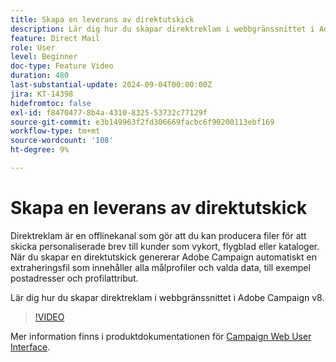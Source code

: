 ```yaml
---
title: Skapa en leverans av direktutskick
description: Lär dig hur du skapar direktreklam i webbgränssnittet i Adobe Campaign v8.
feature: Direct Mail
role: User
level: Beginner
doc-type: Feature Video
duration: 480
last-substantial-update: 2024-09-04T00:00:00Z
jira: KT-14398
hidefromtoc: false
exl-id: f8470477-8b4a-4310-8325-53732c77129f
source-git-commit: e3b149963f2fd306669facbc6f90200113ebf169
workflow-type: tm+mt
source-wordcount: '108'
ht-degree: 9%

---
```


# Skapa en leverans av direktutskick

Direktreklam är en offlinekanal som gör att du kan producera filer för att skicka personaliserade brev till kunder som vykort, flygblad eller kataloger. När du skapar en direktutskick genererar Adobe Campaign automatiskt en extraheringsfil som innehåller alla målprofiler och valda data, till exempel postadresser och profilattribut.

Lär dig hur du skapar direktreklam i webbgränssnittet i Adobe Campaign v8.

>[!VIDEO](https://video.tv.adobe.com/v/3433316/?learn=on)

Mer information finns i produktdokumentationen för [Campaign Web User Interface](https://experienceleague.adobe.com/en/docs/campaign-web/v8/msg/direct-mail/gs-direct-mail).
